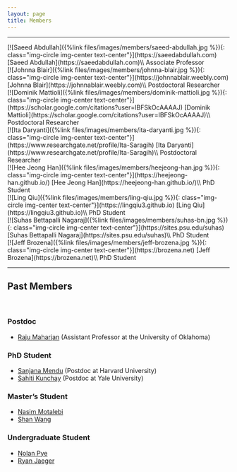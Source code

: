 ```yaml
---
layout: page
title: Members
---
```


<div class="row">
    <div class="col-md-12 text-center">
        <hr>
    </div>
</div>

<div class="row">
<div class="col-lg-4 col-xs-12 text-center" markdown="1" id="saeed-abdullah">
[![Saeed Abdullah]({%link files/images/members/saeed-abdullah.jpg %}){: class="img-circle img-center text-center"}](https://saeedabdullah.com)
[Saeed Abdullah](https://saeedabdullah.com)\\
Associate Professor
</div>

<div class="col-lg-4 col-xs-12 text-center" markdown="1" id="johnna-blair">
[![Johnna Blair]({%link files/images/members/johnna-blair.jpg %}){: class="img-circle img-center text-center"}](https://johnnablair.weebly.com)
[Johnna Blair](https://johnnablair.weebly.com)\\
Postdoctoral Researcher
</div>

<div class="col-lg-4 col-xs-12 text-center" markdown="1" id="dominik-mattioli">
[![Dominik Mattioli]({%link files/images/members/dominik-mattioli.jpg %}){: class="img-circle img-center text-center"}](https://scholar.google.com/citations?user=IBFSkOcAAAAJ)
[Dominik Mattioli](https://scholar.google.com/citations?user=IBFSkOcAAAAJ)\\
Postdoctoral Researcher
</div>

</div>


<div class="row">
<div class="col-lg-4 col-xs-12 text-center" markdown="1" id="ita-daryanti">
[![Ita Daryanti]({%link files/images/members/ita-daryanti.jpg %}){: class="img-circle img-center text-center"}](https://www.researchgate.net/profile/Ita-Saragih)
[Ita Daryanti](https://www.researchgate.net/profile/Ita-Saragih)\\
Postdoctoral Researcher
</div>

<div class="col-lg-4 col-xs-12 text-center" markdown="1" id="heejeong-han">
[![Hee Jeong Han]({%link files/images/members/heejeong-han.jpg %}){: class="img-circle img-center text-center"}](https://heejeong-han.github.io/)
[Hee Jeong Han](https://heejeong-han.github.io/)\\
PhD Student
</div>

<div class="col-lg-4 col-xs-12 text-center" markdown="1" id="ling-qiu">
[![Ling Qiu]({%link files/images/members/ling-qiu.jpg %}){: class="img-circle img-center text-center"}](https://lingqiu3.github.io)
[Ling Qiu](https://lingqiu3.github.io)\\
PhD Student
</div>

</div>


<div class="row">

<div class="col-lg-4 col-xs-12 text-center" markdown="1" id="suhas-bn">
[![Suhas Bettapalli Nagaraj]({%link files/images/members/suhas-bn.jpg %}){: class="img-circle img-center text-center"}](https://sites.psu.edu/suhas)
[Suhas Bettapalli Nagaraj](https://sites.psu.edu/suhas)\\
PhD Student
</div>

<div class="col-lg-4 col-xs-12 text-center" markdown="1" id="jeff-brozena">
[![Jeff Brozena]({%link files/images/members/jeff-brozena.jpg %}){: class="img-circle img-center text-center"}](https://brozena.net)
[Jeff Brozena](https://brozena.net)\\
PhD Student
</div>

</div>

<div class="row">
    <div class="col-md-12 text-center">
        <hr>
        <h2>Past Members</h2>
        <br>
    </div>
</div>

### Postdoc
* [Raju Maharjan](https://www.rajumaharjan.com) (Assistant Professor at the University of Oklahoma)

### PhD Student
* [Sanjana Mendu](https://sanjanamendu.com/) (Postdoc at Harvard University)
* [Sahiti Kunchay](https://sahitikunchay.github.io/) (Postdoc at Yale University)

### Master’s Student
* [Nasim Motalebi](https://nasimmotalebi.com/)
* [Shan Wang](https://shanwang61.github.io/)

### Undergraduate Student
* [Nolan Pye](https://www.linkedin.com/in/nolanpye)
* [Ryan Jaeger](https://www.linkedin.com/in/ryan-jaeger-965b42144)


